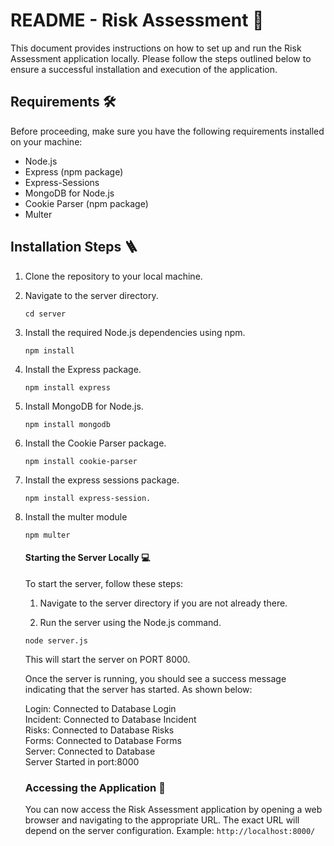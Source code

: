 # README - Risk Assessment :memo:


This document provides instructions on how to set up and run the Risk Assessment application locally. Please follow the steps outlined below to ensure a successful installation and execution of the application.

## Requirements :hammer_and_wrench:
Before proceeding, make sure you have the following requirements installed on your machine:

- Node.js
- Express (npm package)
- Express-Sessions
- MongoDB for Node.js
- Cookie Parser (npm package)
- Multer

## Installation Steps :ladder:

1. Clone the repository to your local machine.

2. Navigate to the server directory.
    ```
    cd server
    ```

3. Install the required Node.js dependencies using npm.
    ```
    npm install
    ```
4. Install the Express package.
    ```
    npm install express
    ```
5. Install MongoDB for Node.js.
    ```
    npm install mongodb
    ```
6. Install the Cookie Parser package.
    ```
    npm install cookie-parser
    ```
7. Install the express sessions package.
    ```
    npm install express-session.
    ```
8. Install the multer module
    ```
    npm multer
    ```
    
    #### Starting the Server Locally :computer:
    To start the server, follow these steps:

    1. Navigate to the server directory if you are not already there.

    2. Run the server using the Node.js command.
   ```
   node server.js
   ```
   This will start the server on PORT 8000.
   
   Once the server is running, you should see a success message indicating that the server has started. As shown below:

    Login: Connected to Database Login <br>
    Incident: Connected to Database Incident <br>
    Risks: Connected to Database Risks <br>
    Forms: Connected to Database Forms <br>
    Server: Connected to Database <br>
    Server Started in port:8000 <br>

    ### Accessing the Application :link:
    You can now access the Risk Assessment application by opening a web browser and navigating to the appropriate URL. The exact URL will      depend on the server configuration.
    Example: `http://localhost:8000/` 
